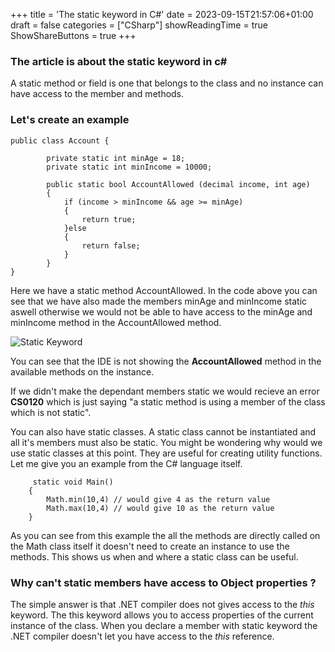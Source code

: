 +++
title = 'The static keyword in C#'
date = 2023-09-15T21:57:06+01:00
draft = false
categories = ["CSharp"]
showReadingTime = true
ShowShareButtons = true
+++

### The article is about the static keyword in c#

A static method or field is one that belongs to the class and no instance can have access to the member and methods.

### Let's create an example

```
public class Account {

        private static int minAge = 18;
        private static int minIncome = 10000;

        public static bool AccountAllowed (decimal income, int age)
        {
            if (income > minIncome && age >= minAge)
            {
                return true;
            }else
            {
                return false;
            }
        }
}

```

Here we have a static method AccountAllowed. In the code above you can see that we have also made the members minAge and minIncome static aswell otherwise we would not be able to have access to the minAge and minIncome method in the AccountAllowed method.

![Static Keyword](/img/visualStudio.png)

You can see that the IDE is not showing the **AccountAllowed** method in the available methods on the instance.

If we didn't make the dependant members static we would recieve an error **CS0120** which is just saying "a static method is using a member of the class which is not static".

You can also have static classes. A static class cannot be instantiated and all it's members must also be static. You might be wondering why would we use static classes at this point. They are useful for creating utility functions. Let me give you an example from the C# language itself.

```
     static void Main()
    {
        Math.min(10,4) // would give 4 as the return value
        Math.max(10,4) // would give 10 as the return value
    }

```

As you can see from this example the all the methods are directly called on the Math class itself it doesn't need to create an instance to use the methods. This shows us when and where a static class can be useful.

### Why can't static members have access to Object properties ?

The simple answer is that .NET compiler does not gives access to the _this_ keyword. The this keyword allows you to access properties of the current instance of the class. When you declare a member with static keyword the .NET compiler doesn't let you have access to the _this_ reference.
